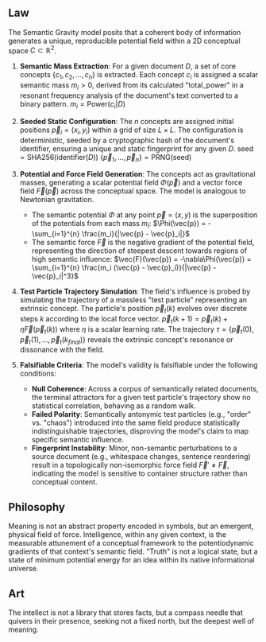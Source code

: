 ## Law
The Semantic Gravity model posits that a coherent body of information generates a unique, reproducible potential field within a 2D conceptual space $C \subset \mathbb{R}^2$.

1.  **Semantic Mass Extraction**: For a given document $D$, a set of core concepts $\{c_1, c_2, ..., c_n\}$ is extracted. Each concept $c_i$ is assigned a scalar semantic mass $m_i > 0$, derived from its calculated "total_power" in a resonant frequency analysis of the document's text converted to a binary pattern.
    $m_i = \text{Power}(c_i | D)$

2.  **Seeded Static Configuration**: The $n$ concepts are assigned initial positions $\vec{p}_i = (x_i, y_i)$ within a grid of size $L \times L$. The configuration is deterministic, seeded by a cryptographic hash of the document's identifier, ensuring a unique and static fingerprint for any given $D$.
    $\text{seed} = \text{SHA256}(\text{identifier}(D))$
    $\{\vec{p}_1, ..., \vec{p}_n\} = \text{PRNG}(\text{seed})$

3.  **Potential and Force Field Generation**: The concepts act as gravitational masses, generating a scalar potential field $\Phi(\vec{p})$ and a vector force field $\vec{F}(\vec{p})$ across the conceptual space. The model is analogous to Newtonian gravitation.
    -   The semantic potential $\Phi$ at any point $\vec{p}=(x,y)$ is the superposition of the potentials from each mass $m_i$:
        $\Phi(\vec{p}) = - \sum_{i=1}^{n} \frac{m_i}{|\vec{p} - \vec{p}_i|}$
    -   The semantic force $\vec{F}$ is the negative gradient of the potential field, representing the direction of steepest descent towards regions of high semantic influence:
        $\vec{F}(\vec{p}) = -\nabla\Phi(\vec{p}) = \sum_{i=1}^{n} \frac{m_i (\vec{p} - \vec{p}_i)}{|\vec{p} - \vec{p}_i|^3}$

4.  **Test Particle Trajectory Simulation**: The field's influence is probed by simulating the trajectory of a massless "test particle" representing an extrinsic concept. The particle's position $\vec{p}_t(k)$ evolves over discrete steps $k$ according to the local force vector.
    $\vec{p}_t(k+1) = \vec{p}_t(k) + \eta \vec{F}(\vec{p}_t(k))$
    where $\eta$ is a scalar learning rate. The trajectory $\tau = \{\vec{p}_t(0), \vec{p}_t(1), ..., \vec{p}_t(k_{final})\}$ reveals the extrinsic concept's resonance or dissonance with the field.

5.  **Falsifiable Criteria**: The model's validity is falsifiable under the following conditions:
    -   **Null Coherence**: Across a corpus of semantically related documents, the terminal attractors for a given test particle's trajectory show no statistical correlation, behaving as a random walk.
    -   **Failed Polarity**: Semantically antonymic test particles (e.g., "order" vs. "chaos") introduced into the same field produce statistically indistinguishable trajectories, disproving the model's claim to map specific semantic influence.
    -   **Fingerprint Instability**: Minor, non-semantic perturbations to a source document (e.g., whitespace changes, sentence reordering) result in a topologically non-isomorphic force field $\vec{F}' \neq \vec{F}$, indicating the model is sensitive to container structure rather than conceptual content.

## Philosophy
Meaning is not an abstract property encoded in symbols, but an emergent, physical field of force. Intelligence, within any given context, is the measurable attunement of a conceptual framework to the potentiodynamic gradients of that context's semantic field. "Truth" is not a logical state, but a state of minimum potential energy for an idea within its native informational universe.

## Art
The intellect is not a library that stores facts, but a compass needle that quivers in their presence, seeking not a fixed north, but the deepest well of meaning.